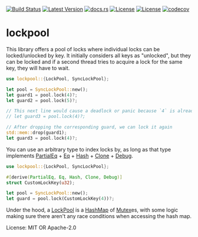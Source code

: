 [![Build Status](https://github.com/smessmer/lockpool/actions/workflows/ci.yml/badge.svg)](https://github.com/smessmer/lockpool/actions/workflows/ci.yml)
[![Latest Version](https://img.shields.io/crates/v/lockpool.svg)](https://crates.io/crates/lockpool)
[![docs.rs](https://docs.rs/lockpool/badge.svg)](https://docs.rs/lockpool)
[![License](https://img.shields.io/badge/license-MIT-blue.svg)](https://github.com/smessmer/lockpool/blob/master/LICENSE-MIT)
[![License](https://img.shields.io/badge/license-APACHE-blue.svg)](https://github.com/smessmer/lockpool/blob/master/LICENSE-APACHE)
[![codecov](https://codecov.io/gh/smessmer/lockpool/branch/master/graph/badge.svg?token=FRSBH7YYA9)](https://codecov.io/gh/smessmer/lockpool)

# lockpool

This library offers a pool of locks where individual locks can be locked/unlocked by key.
It initially considers all keys as "unlocked", but they can be locked
and if a second thread tries to acquire a lock for the same key, they will have to wait.

```rust
use lockpool::{LockPool, SyncLockPool};

let pool = SyncLockPool::new();
let guard1 = pool.lock(4)?;
let guard2 = pool.lock(5)?;

// This next line would cause a deadlock or panic because `4` is already locked on this thread
// let guard3 = pool.lock(4)?;

// After dropping the corresponding guard, we can lock it again
std::mem::drop(guard1);
let guard3 = pool.lock(4)?;
```

You can use an arbitrary type to index locks by, as long as that type implements [PartialEq] + [Eq] + [Hash] + [Clone] + [Debug].

```rust
use lockpool::{LockPool, SyncLockPool};

#[derive(PartialEq, Eq, Hash, Clone, Debug)]
struct CustomLockKey(u32);

let pool = SyncLockPool::new();
let guard = pool.lock(CustomLockKey(4))?;
```

Under the hood, a [LockPool] is a [HashMap](std::collections::HashMap) of [Mutex](std::sync::Mutex)es, with some logic making sure there aren't any race conditions when accessing the hash map.

License: MIT OR Apache-2.0

[Eq]: https://doc.rust-lang.org/std/cmp/trait.Eq.html
[Hash]: https://doc.rust-lang.org/std/hash/macro.Hash.html
[Clone]: https://doc.rust-lang.org/std/clone/trait.Clone.html
[Debug]: https://doc.rust-lang.org/std/fmt/trait.Debug.html
[LockPool]: https://docs.rs/lockpool/latest/lockpool/struct.LockPool.html
[PartialEq]: https://doc.rust-lang.org/std/cmp/trait.PartialEq.html
